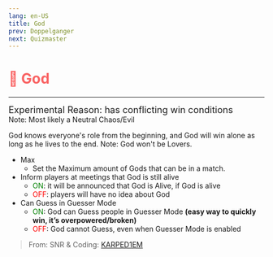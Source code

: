 ```yaml
---
lang: en-US
title: God
prev: Doppelganger
next: Quizmaster
---
```


# <font color=#f96464>🏺 <b>God</b></font> <Badge text="Neutral" type="tip" vertical="middle"/>
---
<font size=4em>Experimental Reason: has conflicting win conditions</font><br>
Note: Most likely a Neutral Chaos/Evil

God knows everyone's role from the beginning, and God will win alone as long as he lives to the end. Note: God won't be Lovers.
* Max
  * Set the Maximum amount of Gods that can be in a match.
* Inform players at meetings that God is still alive
  * <font color=green>ON</font>: it will be announced that God is Alive, if God is alive
  * <font color=red>OFF</font>: players will have no idea about God
* Can Guess in Guesser Mode
  * <font color=green>ON</font>: God can Guess people in Guesser Mode <b>(easy way to quickly win, it’s overpowered/broken)</b>
  * <font color=red>OFF</font>: God cannot Guess, even when Guesser Mode is enabled

> From: SNR & Coding: [KARPED1EM](https://github.com/KARPED1EM)